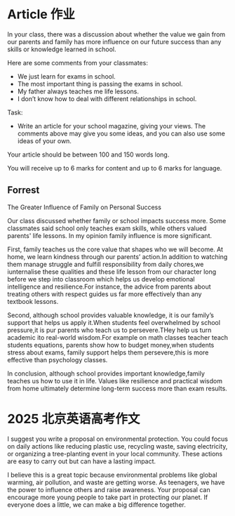 # Article 作业

In your class, there was a discussion about whether the value we gain from our parents and family has more influence on our future success than any skills or knowledge learned in school.

Here are some comments from your classmates:
- We just learn for exams in school.
- The most important thing is passing the exams in school.
- My father always teaches me life lessons.
- I don’t know how to deal with different relationships in school.

Task:
- Write an article for your school magazine, giving your views. The comments above may give you some ideas, and you can also use some ideas of your own.

Your article should be between 100 and 150 words long.

You will receive up to 6 marks for content and up to 6 marks for language.

## Forrest

The Greater Influence of Family on Personal Success


Our class discussed whether family or school impacts success more. Some classmates said school only teaches exam skills, while others valued parents' life lessons. In my opinion family influence is more significant.


First, family teaches us the core value that shapes who we will become. At home, we learn kindness through our parents’ action.In addition to watching them manage struggle and fulfill responsibility from daily chores,we iunternalise these qualities and these life lesson from our character long before we step into classroom which helps us develop emotional intelligence and resilience.For instance, the advice from parents about treating others with respect guides us far more effectively than any textbook lessons.


Second, although school provides valuable knowledge, it is our family’s support that helps us apply it.When students feel overwhelmed by school pressure,it is pur parents who teach us to persevere.THey help us turn academic ito real-world wisdom.For example on math classes teacher teach students equations, parents show how to budget money,when students stress about exams, family support helps them persevere,this is more effective than psychology classes.


In conclusion, although school provides important knowledge,family teaches us how to use it in life. Values like resilience and practical wisdom from home ultimately determine long-term success more than exam results.

# 2025 北京英语高考作文
I suggest you write a proposal on environmental protection. You could focus on daily actions like reducing plastic use, recycling waste, saving electricity, or organizing a tree-planting event in your local community. These actions are easy to carry out but can have a lasting impact.

I believe this is a great topic because environmental problems like global warming, air pollution, and waste are getting worse. As teenagers, we have the power to influence others and raise awareness. Your proposal can encourage more young people to take part in protecting our planet. If everyone does a little, we can make a big difference together.


